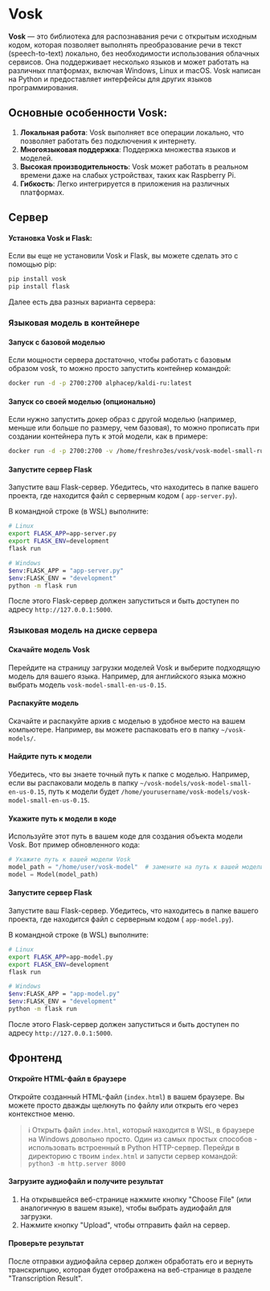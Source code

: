 # Vosk
**Vosk** — это библиотека для распознавания речи с открытым исходным кодом, которая позволяет выполнять преобразование речи в текст (speech-to-text) локально, без необходимости использования облачных сервисов. Она поддерживает несколько языков и может работать на различных платформах, включая Windows, Linux и macOS. Vosk написан на Python и предоставляет интерфейсы для других языков программирования.
## Основные особенности Vosk:

1. **Локальная работа**: Vosk выполняет все операции локально, что позволяет работать без подключения к интернету.
2. **Многоязыковая поддержка**: Поддержка множества языков и моделей.
3. **Высокая производительность**: Vosk может работать в реальном времени даже на слабых устройствах, таких как Raspberry Pi.
4. **Гибкость**: Легко интегрируется в приложения на различных платформах.

## Сервер

#### Установка Vosk и Flask:

Если вы еще не установили Vosk и Flask, вы можете сделать это с помощью pip:

```bash
pip install vosk
pip install flask
```

Далее есть два разных варианта сервера:
### Языковая модель в контейнере

#### Запуск с базовой моделью

Если мощности сервера достаточно, чтобы работать с базовым образом vosk, то можно просто запустить контейнер командой:

```bash
docker run -d -p 2700:2700 alphacep/kaldi-ru:latest
```

#### Запуск со своей моделью (опционально)

Если нужно запустить докер образ с другой моделью (например, меньше или больше по размеру, чем базовая), то можно прописать при создании контейнера путь к этой модели, как в примере:

```bash
docker run -d -p 2700:2700 -v /home/freshro3es/vosk/vosk-model-small-ru-0.22:/opt/vosk-model-ru/model alphacep/kaldi-ru:latest
```

#### Запустите сервер Flask

Запустите ваш Flask-сервер. Убедитесь, что находитесь в папке вашего проекта, где находится файл с серверным кодом ( `app-server.py`).

В командной строке (в WSL) выполните:

```bash
# Linux
export FLASK_APP=app-server.py 
export FLASK_ENV=development
flask run

# Windows
$env:FLASK_APP = "app-server.py"
$env:FLASK_ENV = "development"
python -m flask run
```

После этого Flask-сервер должен запуститься и быть доступен по адресу `http://127.0.0.1:5000`.

### Языковая модель на диске сервера

#### Скачайте модель Vosk

Перейдите на страницу загрузки моделей Vosk и выберите подходящую модель для вашего языка. Например, для английского языка можно выбрать модель `vosk-model-small-en-us-0.15`.

#### Распакуйте модель

Скачайте и распакуйте архив с моделью в удобное место на вашем компьютере. Например, вы можете распаковать его в папку `~/vosk-models/`.

#### Найдите путь к модели

Убедитесь, что вы знаете точный путь к папке с моделью. Например, если вы распаковали модель в папку `~/vosk-models/vosk-model-small-en-us-0.15`, путь к модели будет `/home/yourusername/vosk-models/vosk-model-small-en-us-0.15`.

#### Укажите путь к модели в коде

Используйте этот путь в вашем коде для создания объекта модели Vosk. Вот пример обновленного кода:

```python
# Укажите путь к вашей модели Vosk
model_path = "/home/user/vosk-model"  # замените на путь к вашей модели
model = Model(model_path)
```

#### Запустите сервер Flask

Запустите ваш Flask-сервер. Убедитесь, что находитесь в папке вашего проекта, где находится файл с серверным кодом ( `app-model.py`).

В командной строке (в WSL) выполните:

```bash
# Linux
export FLASK_APP=app-model.py 
export FLASK_ENV=development
flask run

# Windows
$env:FLASK_APP = "app-model.py"
$env:FLASK_ENV = "development"
python -m flask run
```

После этого Flask-сервер должен запуститься и быть доступен по адресу `http://127.0.0.1:5000`.

## Фронтенд

#### Откройте HTML-файл в браузере

Откройте созданный HTML-файл (`index.html`) в вашем браузере. Вы можете просто дважды щелкнуть по файлу или открыть его через контекстное меню.

> ℹ Открыть файл `index.html`, который находится в WSL, в браузере на Windows довольно просто. Один из самых простых способов - использовать встроенный в Python HTTP-сервер. Перейди в директорию с твоим `index.html` и запусти сервер командой: `python3 -m http.server 8000`

#### Загрузите аудиофайл и получите результат

1. На открывшейся веб-странице нажмите кнопку "Choose File" (или аналогичную в вашем языке), чтобы выбрать аудиофайл для загрузки.
2. Нажмите кнопку "Upload", чтобы отправить файл на сервер.

#### Проверьте результат

После отправки аудиофайла сервер должен обработать его и вернуть транскрипцию, которая будет отображена на веб-странице в разделе "Transcription Result".



